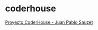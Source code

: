 # coderhouse
 <a href="https://chuampis.github.io/CoderHouse/">
 Proyecto CoderHouse - Juan Pablo Sauzet
 
